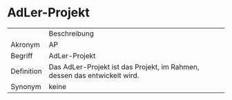 # AdLer-Projekt




<table>
    <tr>
        <td></td>
        <td>Beschreibung</td>
    </tr>
    <tr>
        <td>Akronym</td>
        <td>AP</td>
    </tr>
    <tr>
        <td>Begriff</td>
        <td>AdLer-Projekt</td>
    </tr>
    <tr>
        <td>Definition</td>
        <td>Das AdLer-Projekt ist das Projekt, im Rahmen, dessen das <a href="AdLer-System.md"></a> entwickelt wird.</td>
    </tr>
   <tr>
        <td>Synonym</td>
        <td>keine</td>
    </tr>
</table>

